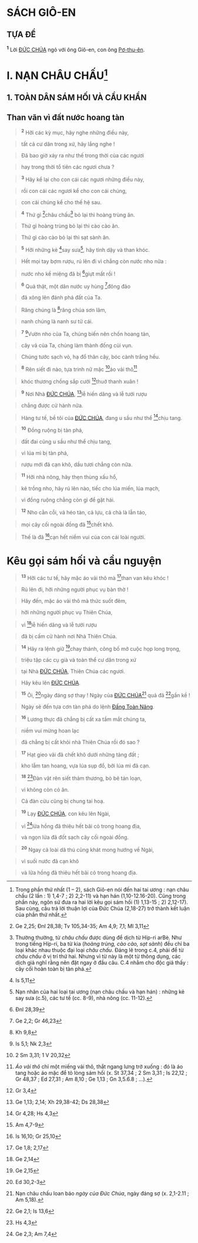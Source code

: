 # SÁCH GIÔ-EN

## TỰA ĐỀ
<sup><b>1</b></sup> Lời [ĐỨC CHÚA]() ngỏ với ông Giô-en, con ông [Pơ-thu-ên]().


# I. NẠN CHÂU CHẤU[^1]

## 1. TOÀN DÂN SÁM HỐI VÀ CẦU KHẨN

## Than vãn vì đất nước hoang tàn

> <sup><b>2</b></sup> Hỡi các kỳ mục, hãy nghe những điều này,
>


> tất cả cư dân trong xứ, hãy lắng nghe !
>


> Đã bao giờ xảy ra như thế trong thời của các ngươi
>


> hay trong thời tổ tiên các ngươi chưa ?
>


> <sup><b>3</b></sup> Hãy kể lại cho con cái các ngươi những điều này,
>


> rồi con cái các ngươi kể cho con cái chúng,
>


> con cái chúng kể cho thế hệ sau.
>


> <sup><b>4</b></sup> Thứ gì [^1*]châu chấu[^2] bỏ lại thì hoàng trùng ăn.
>


> Thứ gì hoàng trùng bỏ lại thì cào cào ăn.
>


> Thứ gì cào cào bỏ lại thì sạt sành ăn.
>


> <sup><b>5</b></sup> Hỡi những kẻ [^2*]say sưa[^3], hãy tỉnh dậy và than khóc.
>


> Hết mọi tay bợm rượu, rú lên đi vì chẳng còn nước nho nữa :
>


> nước nho kề miệng đã bị [^3*]giựt mất rồi !
>


> <sup><b>6</b></sup> Quả thật, một dân nước uy hùng [^4*]đông đảo
>


> đã xông lên đánh phá đất của Ta.
>


> Răng chúng là [^5*]răng chúa sơn lâm,
>


> nanh chúng là nanh sư tử cái.
>


> <sup><b>7</b></sup> [^6*]Vườn nho của Ta, chúng biến nên chốn hoang tàn,
>


> cây vả của Ta, chúng làm thành đống củi vụn.
>


> Chúng tước sạch vỏ, hạ đổ thân cây, bóc cành trắng hếu.
>


> <sup><b>8</b></sup> Rên siết đi nào, tựa trinh nữ mặc [^7*]áo vải thô[^4]
>


> khóc thương chồng sắp cưới [^8*]thuở thanh xuân !
>


> <sup><b>9</b></sup> Nơi Nhà [ĐỨC CHÚA](), [^9*]lễ hiến dâng và lễ tưới rượu
>


> chẳng được cử hành nữa.
>


> Hàng tư tế, bề tôi của [ĐỨC CHÚA](), đang u sầu như thể [^10*]chịu tang.
>


> <sup><b>10</b></sup> Đồng ruộng bị tàn phá,
>


> đất đai cũng u sầu như thể chịu tang,
>


> vì lúa mì bị tàn phá,
>


> rượu mới đã cạn khô, dầu tươi chẳng còn nữa.
>


> <sup><b>11</b></sup> Hỡi nhà nông, hãy thẹn thùng xấu hổ,
>


> kẻ trồng nho, hãy rú lên nào, tiếc cho lúa miến, lúa mạch,
>


> vì đồng ruộng chẳng còn gì để gặt hái.
>


> <sup><b>12</b></sup> Nho cằn cỗi, vả héo tàn, cả lựu, cả chà là lẫn táo,
>


> mọi cây cối ngoài đồng đã [^11*]chết khô.
>


> Thế là đã [^12*]cạn hết niềm vui của con cái loài người.
>


# Kêu gọi sám hối và cầu nguyện

> <sup><b>13</b></sup> Hỡi các tư tế, hãy mặc áo vải thô mà [^13*]than van kêu khóc !
>


> Rú lên đi, hỡi những người phục vụ bàn thờ !
>


> Hãy đến, mặc áo vải thô mà thức suốt đêm,
>


> hỡi những người phục vụ Thiên Chúa,
>


> vì [^14*]lễ hiến dâng và lễ tưới rượu
>


> đã bị cấm cử hành nơi Nhà Thiên Chúa.
>


> <sup><b>14</b></sup> Hãy ra lệnh giữ [^15*]chay thánh, công bố mở cuộc họp long trọng,
>


> triệu tập các cụ già và toàn thể cư dân trong xứ
>


> tại Nhà [ĐỨC CHÚA](), Thiên Chúa các ngươi.
>


> Hãy kêu lên [ĐỨC CHÚA]().
>


> <sup><b>15</b></sup> Ôi, [^16*]ngày đáng sợ thay ! Ngày của [ĐỨC CHÚA]()[^5] quả đã [^17*]gần kề !
>


> Ngày sẽ đến tựa cơn tàn phá do lệnh [Đấng Toàn Năng]().
>


> <sup><b>16</b></sup> Lương thực đã chẳng bị cất xa tầm mắt chúng ta,
>


> niềm vui mừng hoan lạc
>


> đã chẳng bị cất khỏi nhà Thiên Chúa rồi đó sao ?
>


> <sup><b>17</b></sup> Hạt gieo vãi đã chết khô dưới những tảng đất ;
>


> kho lẫm tan hoang, vựa lúa sụp đổ, bởi lúa mì đã cạn.
>


> <sup><b>18</b></sup> [^18*]Đàn vật rên siết thảm thương, bò bê tán loạn,
>


> vì không còn cỏ ăn.
>


> Cả đàn cừu cũng bị chung tai hoạ.
>


> <sup><b>19</b></sup> Lạy [ĐỨC CHÚA](), con kêu lên Ngài,
>


> vì [^19*]lửa hồng đã thiêu hết bãi cỏ trong hoang địa,
>


> và ngọn lửa đã đốt sạch cây cối ngoài đồng.
>


> <sup><b>20</b></sup> Ngay cả loài dã thú cũng khát mong hướng về Ngài,
>


> vì suối nước đã cạn khô
>


> và lửa hồng đã thiêu hết bãi cỏ trong hoang địa.
>

[^1]: Trong phần thứ nhất (1 – 2), sách Giô-en nói đến hai tai ương : nạn châu chấu (2 lần : 1) 1,4-7 ; 2) 2,2-11) và hạn hán (1,10-12.16-20). Cũng trong phần này, ngôn sứ đưa ra hai lời kêu gọi sám hối (1) 1,13-15 ; 2) 2,12-17). Sau cùng, câu trả lời thuận lợi của Đức Chúa (2,18-27) trở thành kết luận của phần thứ nhất.
[^2]: Thường thường, từ *châu chấu* được dùng để dịch từ Híp-ri arBè. Như trong tiếng Híp-ri, ba từ kia (*hoàng trùng, cào cào, sạt sành*) đều chỉ ba loại khác nhau thuộc đại loại *châu chấu*. Đáng lẽ trong c.4, phải để từ *châu chấu* ở vị trí thứ hai. Nhưng vì từ này là một từ thông dụng, các dịch giả nghĩ rằng nên đặt ngay ở đầu câu. C.4 nhằm cho độc giả thấy : cây cối hoàn toàn bị tàn phá.
[^3]: Nạn nhân của hai loại tai ương (nạn châu chấu và hạn hán) : những kẻ say sưa (c.5), các tư tế (cc. 8-9), nhà nông (cc. 11-12).
[^4]: *Áo vải thô* chỉ một miếng vải thô, thắt ngang lưng trở xuống : đó là áo tang hoặc áo mặc để tỏ lòng sám hối (x. St 37,34 ; 2 Sm 3,31 ; Is 22,12 ; Gr 48,37 ; Ed 27,31 ; Am 8,10 ; Ge 1,13 ; Gn 3,5.6.8 ; ...).
[^5]: Nạn châu chấu loan báo *ngày của Đức Chúa*, ngày đáng sợ (x. 2,1-2.11 ; Am 5,18).
[^1*]: Ge 2,25; Đnl 28,38; Tv 105,34-35; Am 4,9; 7,1; Ml 3,11
[^2*]: Is 5,11
[^3*]: Đnl 28,39
[^4*]: Ge 2,2; Gr 46,23
[^5*]: Kh 9,8
[^6*]: Is 5,1; Nk 2,3
[^7*]: 2 Sm 3,31; 1 V 20,32
[^8*]: Gr 3,4
[^9*]: Ge 1,13; 2,14; Xh 29,38-42; Ds 28,38
[^10*]: Gr 4,28; Hs 4,3
[^11*]: Am 4,7-9
[^12*]: Is 16,10; Gr 25,10
[^13*]: Ge 1,8; 2,17
[^14*]: Ge 2,14
[^15*]: Ge 2,15
[^16*]: Ed 30,2-3
[^17*]: Ge 2,1; Is 13,6
[^18*]: Hs 4,3
[^19*]: Ge 2,3; Am 7,4
